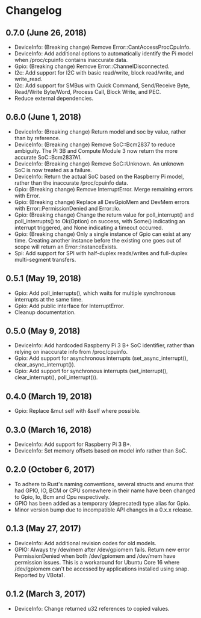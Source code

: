 # Changelog

## 0.7.0 (June 26, 2018)

* DeviceInfo: (Breaking change) Remove Error::CantAccessProcCpuInfo.
* DeviceInfo: Add additional options to automatically identify the Pi model when /proc/cpuinfo contains inaccurate data.
* Gpio: (Breaking change) Remove Error::ChannelDisconnected.
* I2c: Add support for I2C with basic read/write, block read/write, and write_read.
* I2c: Add support for SMBus with Quick Command, Send/Receive Byte, Read/Write Byte/Word, Process Call, Block Write, and PEC.
* Reduce external dependencies.

## 0.6.0 (June 1, 2018)

* DeviceInfo: (Breaking change) Return model and soc by value, rather than by reference.
* DeviceInfo: (Breaking change) Remove SoC::Bcm2837 to reduce ambiguity. The Pi 3B and Compute Module 3 now return the more accurate SoC::Bcm2837A1.
* DeviceInfo: (Breaking change) Remove SoC::Unknown. An unknown SoC is now treated as a failure.
* DeviceInfo: Return the actual SoC based on the Raspberry Pi model, rather than the inaccurate /proc/cpuinfo data.
* Gpio: (Breaking change) Remove InterruptError. Merge remaining errors with Error.
* Gpio: (Breaking change) Replace all DevGpioMem and DevMem errors with Error::PermissionDenied and Error::Io.
* Gpio: (Breaking change) Change the return value for poll_interrupt() and poll_interrupts() to Ok(Option) on success, with Some() indicating an interrupt triggered, and None indicating a timeout occurred.
* Gpio: (Breaking change) Only a single instance of Gpio can exist at any time. Creating another instance before the existing one goes out of scope will return an Error::InstanceExists.
* Spi: Add support for SPI with half-duplex reads/writes and full-duplex multi-segment transfers.

## 0.5.1 (May 19, 2018)

* Gpio: Add poll_interrupts(), which waits for multiple synchronous interrupts at the same time.
* Gpio: Add public interface for InterruptError.
* Cleanup documentation.

## 0.5.0 (May 9, 2018)

* DeviceInfo: Add hardcoded Raspberry Pi 3 B+ SoC identifier, rather than relying on inaccurate info from /proc/cpuinfo.
* Gpio: Add support for asynchronous interrupts (set_async_interrupt(), clear_async_interrupt()).
* Gpio: Add support for synchronous interrupts (set_interrupt(), clear_interrupt(), poll_interrupt()).

## 0.4.0 (March 19, 2018)

* Gpio: Replace &mut self with &self where possible.

## 0.3.0 (March 16, 2018)

* DeviceInfo: Add support for Raspberry Pi 3 B+.
* DeviceInfo: Set memory offsets based on model info rather than SoC.

## 0.2.0 (October 6, 2017)

* To adhere to Rust's naming conventions, several structs and enums that had GPIO, IO, BCM or CPU somewhere in their name have been changed to Gpio, Io, Bcm and Cpu respectively.
* GPIO has been added as a temporary (deprecated) type alias for Gpio.
* Minor version bump due to incompatible API changes in a 0.x.x release.

## 0.1.3 (May 27, 2017)

* DeviceInfo: Add additional revision codes for old models.
* GPIO: Always try /dev/mem after /dev/gpiomem fails. Return new error PermissionDenied when both /dev/gpiomem and /dev/mem have permission issues. This is a workaround for Ubuntu Core 16 where /dev/gpiomem can't be accessed by applications installed using snap. Reported by VBota1.

## 0.1.2 (March 3, 2017)

* DeviceInfo: Change returned u32 references to copied values.
